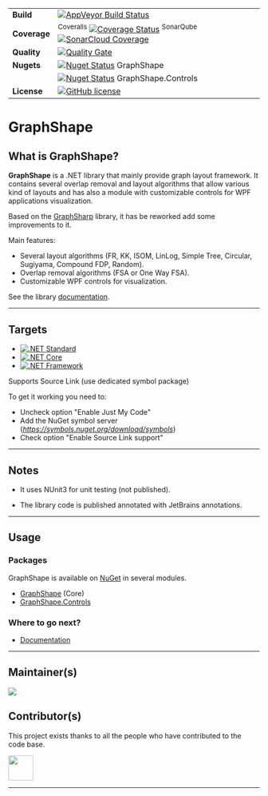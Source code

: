 | | |
| --- | --- |
| **Build** | [![AppVeyor Build Status](https://ci.appveyor.com/api/projects/status/github/KeRNeLith/GraphShape?branch=master&svg=true)](https://ci.appveyor.com/project/KeRNeLith/GraphShape) |
| **Coverage** | <sup>Coveralls</sup> [![Coverage Status](https://coveralls.io/repos/github/KeRNeLith/GraphShape/badge.svg?branch=master)](https://coveralls.io/github/KeRNeLith/GraphShape?branch=master) <sup>SonarQube</sup> [![SonarCloud Coverage](https://sonarcloud.io/api/project_badges/measure?project=graphshape&metric=coverage)](https://sonarcloud.io/component_measures/metric/coverage/list?id=graphshape) | 
| **Quality** | [![Quality Gate](https://sonarcloud.io/api/project_badges/measure?project=graphshape&metric=alert_status)](https://sonarcloud.io/dashboard?id=graphshape) | 
| **Nugets** | [![Nuget Status](https://img.shields.io/nuget/v/graphshape.svg)](https://www.nuget.org/packages/GraphShape) GraphShape |
| | [![Nuget Status](https://img.shields.io/nuget/v/graphshape.svg)](https://www.nuget.org/packages/GraphShape.Controls) GraphShape.Controls |
| **License** | [![GitHub license](https://img.shields.io/github/license/mashape/apistatus.svg)](https://github.com/KeRNeLith/GraphShape/blob/master/LICENSE) |

# GraphShape

## What is **GraphShape**?

**GraphShape** is a .NET library that mainly provide graph layout framework.
It contains several overlap removal and layout algorithms that allow various kind of layouts and has also a module with customizable controls for WPF applications visualization.

Based on the [GraphSharp](https://archive.codeplex.com/?p=graphsharp) library, it has be reworked add some improvements to it.

Main features:
- Several layout algorithms (FR, KK, ISOM, LinLog, Simple Tree, Circular, Sugiyama, Compound FDP, Random).
- Overlap removal algorithms (FSA or One Way FSA).
- Customizable WPF controls for visualization.

See the library [documentation](https://kernelith.github.io/GraphShape/).

---

## Targets

- [![.NET Standard](https://img.shields.io/badge/.NET%20Standard-%3E%3D%202.0-blue.svg)](#)
- [![.NET Core](https://img.shields.io/badge/.NET%20Core-%3E%3D%202.0-blue.svg)](#)
- [![.NET Framework](https://img.shields.io/badge/.NET%20Framework-%3E%3D%203.5-blue.svg)](#)

Supports Source Link (use dedicated symbol package)

To get it working you need to:
- Uncheck option "Enable Just My Code"
- Add the NuGet symbol server (*https://symbols.nuget.org/download/symbols*)
- Check option "Enable Source Link support"

---

## Notes

- It uses NUnit3 for unit testing (not published).

- The library code is published annotated with JetBrains annotations.

---

## Usage

### Packages

GraphShape is available on [NuGet](https://www.nuget.org) in several modules.

- [GraphShape](https://www.nuget.org/packages/GraphShape) (Core)
- [GraphShape.Controls](https://www.nuget.org/packages/GraphShape.Controls)

### Where to go next?

* [Documentation](https://kernelith.github.io/GraphShape/)

---

## Maintainer(s)

[![](https://github.com/KeRNeLith.png?size=50)](https://github.com/KeRNeLith)

## Contributor(s)

This project exists thanks to all the people who have contributed to the code base.

<a href="https://github.com/Moka42"><img src="https://avatars2.githubusercontent.com/u/33061894" width="50px;" alt=""/>

---